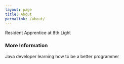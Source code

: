 ```yaml
---
layout: page
title: About
permalink: /about/
---
```


Resident Apprentice at 8th Light

### More Information

Java developer learning how to be a better programmer

